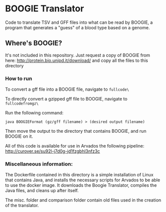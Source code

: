 # BOOGIE Translator

Code to translate TSV and GFF files into what can be read by BOOGIE, a program that generates a "guess" of a blood type based on a genome. 

## Where's BOOGIE?

It's not included in this repository. Just request a copy of BOOGIE from here: http://protein.bio.unipd.it/download/ and copy all the files to this directory

### How to run

To convert a gff file into a BOOGIE file, navigate to `fullcode\` 

To directly convert a gzipped gff file to BOOGIE, navigate to  `fullcodefromgz\`

Run the following command: 

`java BOOGIEFormat (gz/gff filename) > (desired output filename)`

Then move the output to the directory that contains BOOGIE, and run BOOGIE on it.

All of this code is available for use in Arvados the following pipeline: http://curover.se/su92l-j7d0g-jd1fzgbhl3nfz3c

### Miscellaneous information:

The Dockerfile contained in this directory is a simple installation of Linux that contains Java, and installs the necessary scripts for Arvados to be able to use the docker image. It downloads the Boogie Translator, compiles the Java files, and cleans up after itself.

The misc. folder and comparison folder contain old files used in the creation of the translator.
